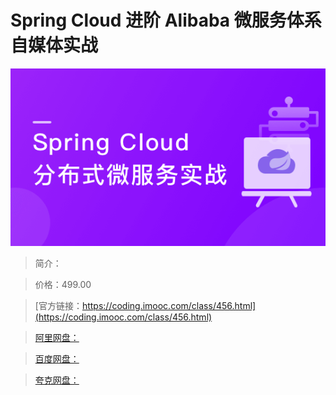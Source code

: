 # Spring Cloud 进阶 Alibaba 微服务体系自媒体实战

![img](../../assets/5fc063c709c41a8f05400304.png)

> 简介：

> 价格：499.00

> [官方链接：https://coding.imooc.com/class/456.html](https://coding.imooc.com/class/456.html)

> [阿里网盘：]()

> [百度网盘：]()

> [夸克网盘：]()

